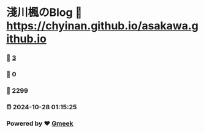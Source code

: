 # 淺川楓のBlog :link: https://chyinan.github.io/asakawa.github.io 
### :page_facing_up: [3](https://chyinan.github.io/asakawa.github.io/tag.html) 
### :speech_balloon: 0 
### :hibiscus: 2299 
### :alarm_clock: 2024-10-28 01:15:25 
### Powered by :heart: [Gmeek](https://github.com/Meekdai/Gmeek)
